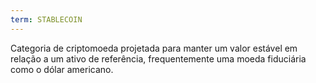 ```yaml
---
term: STABLECOIN
---
```


Categoria de criptomoeda projetada para manter um valor estável em relação a um ativo de referência, frequentemente uma moeda fiduciária como o dólar americano.